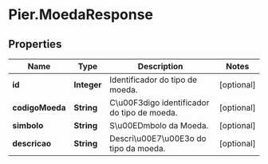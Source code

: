 # Pier.MoedaResponse

## Properties
Name | Type | Description | Notes
------------ | ------------- | ------------- | -------------
**id** | **Integer** | Identificador do tipo de moeda. | [optional] 
**codigoMoeda** | **String** | C\u00F3digo identificador do tipo de moeda. | [optional] 
**simbolo** | **String** | S\u00EDmbolo da Moeda. | [optional] 
**descricao** | **String** | Descri\u00E7\u00E3o do tipo da moeda. | [optional] 


